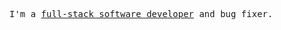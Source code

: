 <samp>I'm a [full-stack software developer](https://www.jnaraujo.com/projetos) and bug fixer.</samp>

